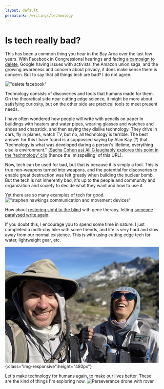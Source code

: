 ```yaml
---
layout: default
permalink: /writings/techmology
---
```


# Is tech really bad?

This has been a common thing you hear in the Bay Area over the last few years. With Facebook in Congressional hearings and facing [a campaign to delete](https://moveme.berkeley.edu/project/deletefacebook/), Google having issues with activists, the Amazon union saga, and the growing awareness and concern about privacy, it does make sense there is concern. But to say that all things tech are bad? I do not agree.

!["delete facebook"](https://moveme.berkeley.edu/wp-content/uploads/2020/04/facebook-deleted.png)

Technology consists of discoveries and tools that humans made for them. On the theoretical side near cutting edge science, it might be more about satisfying curiosity, but on the other side are practical tools to meet present needs.

I have often wondered how people will write with pencils on paper in buildings with heaters and water pipes, wearing glasses and watches and shoes and chapstick, and then saying they dislike technology. They drive in cars, fly in planes, watch TV, but no, all technology is terrible. The best answer for this I have found is a suppossed saying by Alan Kay (?) that "technology is what was developed during a person's lifetime, everything else is environment." [(Sacha Cohen as) Ali G laughably explores this point in the 'techmology' clip](https://youtu.be/rMzSNzOQk-s?t=1) (hence the 'misspelling' of this URL).

Now, tech can be used for bad, but that is because it is simply a tool. This is true non-weapons turned into weapons, and the potential for discoveries to enable great destruction was felt greatly when building the nuclear bomb. But the tech is not inherently bad, it's up to the people and community and organization and society to decide what they want and how to use it.

Yet there are so many examples of tech for good.
!["stephen hawkings communication and movement devices"](https://s4.scoopwhoop.com/anj/hawking/078e662f-b9ac-4b01-8000-fea152a4ff9d.jpg)

How about [restoring sight to the blind](https://www.cnn.com/2021/05/25/europe/blind-sight-study-intl-scli-scn/index.html) with gene therapy, letting [someone paralysed write again](https://github.com/fwillett/handwritingBCI).

If you doubt this, I encourage you to spend some time in nature. I just completed a multi-day hike with some friends, and life is very hard and slow away from our normal existence. This is with using cutting edge tech for water, lightweight gear, etc.

![hiking with some technology](/assets/img/writings/tech/inyo.jpg "Inyo National Forest"){:class="img-responsive":height="480px"}

Let's make technology for humans again, to make our lives better.
These are the kind of things I'm exploring now.
![Perseverance drone with rover](https://www.extremetech.com/wp-content/uploads/2016/06/MARS-_helicopter_Final15.jpg "exploring Mars remotely")
